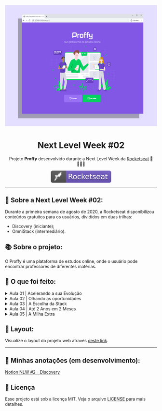 <h1 align="center">
    <img alt="NextLevelWeek" title="#NextLevelWeek" src="/images/capa-readme.png" width="600" height="400"/>
</h1>
<h1 align="center">Next Level Week #02</h1>
<p align="center">Projeto <strong>Proffy</strong> desenvolvido durante a Next Level Week da <a href="https://rocketseat.com.br">Rocketseat</a> 🚀👩🏽‍🚀</p>
<p align="center">
<a href="https://rocketseat.com.br">
    <img alt="badge rocketseat" align="center" src="/images/rocket.svg">
  </a>

---

## 🚀 Sobre a Next Level Week #02: 

Durante a primeira semana de agosto de 2020, a Rocketseat disponibilizou conteúdos gratuitos para os usuários, divididos em duas trilhas:
- Discovery (iniciante);
- OmniStack (intermediário).


## 📚 Sobre o projeto:

O Proffy é uma plataforma de estudos online, onde o usuário pode encontrar professores de diferentes matérias.


## 📇 O que foi feito:

<details>
  <summary>Aula 01 | Acelerando a sua Evolução </summary>

- Durante a primeira aula conhecemos o método da Rocketseat e criamos a primeira página (index), iniciando o nosso aprendizado sobre HTML e CSS.

</details>

<details>
  <summary>Aula 02 | Olhando as oportunidades </summary>

- No segundo dia do NLW #2, descobrimos como acessar as melhores oportunidades no mercado e desenvolvemos a página study.

</details>

<details>
  <summary>Aula 03 | A Escolha da Stack </summary>

- Em breve.

</details>

<details>
  <summary>Aula 04 | Até 2 Anos em 2 Meses </summary>

- Em breve.

</details>

<details>
  <summary>Aula 05 | A Milha Extra </summary>

- Em breve.

</details>

</p>


## 🔖 Layout:

Visualize o layout do projeto web através [deste link](https://www.figma.com/file/GHGS126t7WYjnPZdRKChJF/Proffy-Web).

---


## 📙 Minhas anotações (em desenvolvimento):
<a href="https://www.notion.so/NLW-2-Discovery-274ab56dabe5421997fd30d8fd2df009" alt="Link anotações">Notion NLW #2 - Discovery</a>

<!--
### Backend

Em breve.

### Front-end

Em breve.
-->

## :memo: Licença

Esse projeto está sob a licença MIT. Veja o arquivo [LICENSE](LICENSE.md) para mais detalhes.